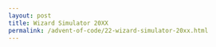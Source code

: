 ```yaml
---
layout: post
title: Wizard Simulator 20XX
permalink: /advent-of-code/22-wizard-simulator-20xx.html
---
```

